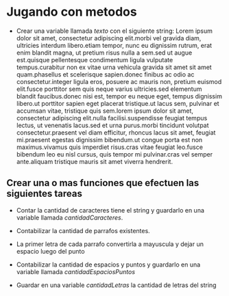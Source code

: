 # Jugando con metodos

* Crear una variable llamada *texto* con el siguiente string:
    Lorem ipsum dolor sit amet, consectetur adipiscing elit.morbi vel gravida diam, ultricies interdum libero.etiam tempor, nunc eu dignissim rutrum, erat enim blandit magna, ut pretium risus nulla a sem.sed ut augue est.quisque pellentesque condimentum ligula vulputate tempus.curabitur non ex vitae urna vehicula gravida sit amet sit amet quam.phasellus et scelerisque sapien.donec finibus ac odio ac consectetur.integer ligula eros, posuere ac mauris non, pretium euismod elit.fusce porttitor sem quis neque varius ultricies.sed elementum blandit faucibus.donec nisi est, tempor eu neque eget, tempus dignissim libero.ut porttitor sapien eget placerat tristique.ut lacus sem, pulvinar et accumsan vitae, tristique quis sem.lorem ipsum dolor sit amet, consectetur adipiscing elit.nulla facilisi.suspendisse feugiat tempus lectus, ut venenatis lacus.sed et urna purus.morbi tincidunt volutpat consectetur.praesent vel diam efficitur, rhoncus lacus sit amet, feugiat mi.praesent egestas dignissim bibendum.ut congue porta est non maximus.vivamus quis imperdiet risus.cras vitae feugiat leo.fusce bibendum leo eu nisl cursus, quis tempor mi pulvinar.cras vel semper ante.aliquam tristique mauris sit amet viverra hendrerit.

## Crear una o mas funciones que efectuen las siguientes tareas

* Contar la cantidad de caracteres tiene el string y guardarlo en una variable llamada *cantidadCaracteres*.

* Contabilizar la cantidad de parrafos existentes.
* La primer letra de cada parrafo convertirla a mayuscula y dejar un espacio luego del punto
* Contabilizar la cantidad de espacios y puntos y guardarlo en una variable llamada *cantidadEspaciosPuntos*
* Guardar en una variable *cantidadLetras* la cantidad de letras del string